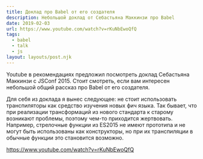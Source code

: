 ```yaml
---
title: Доклад про Babel от его создателя
description: Небольшой доклад от Себастьяна Маккинзи про Babel
date: 2019-02-03
url: https://www.youtube.com/watch?v=rKuNbEwoQfQ
tags:
  - babel
  - talk
  - js
layout: layouts/post.njk
---
```

Youtube в рекомендациях предложил посмотреть доклад Себастьяна Маккинзи с JSConf 2015. Стоит смотреть, если вам интересен небольшой общий рассказ про Babel от его создателя. 

Для себя из доклада я вынес следующее: не стоит использовать транспиляторы как средство изучения новых фич языка. Так бывает, что при реализации трансформаций из нового стандарта к старому возникают проблемы, поэтому чем-то приходится жертвовать. Например, стрелочные функции из ES2015 не имеют прототипа и не могут быть использованы как конструкторы, но при их транспиляции в обычные функции это становится возможно. 

https://www.youtube.com/watch?v=rKuNbEwoQfQ
